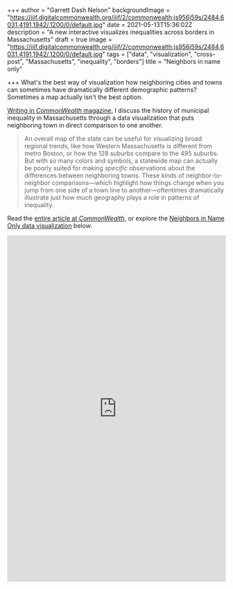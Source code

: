 +++
author = "Garrett Dash Nelson"
backgroundImage = "https://iiif.digitalcommonwealth.org/iiif/2/commonwealth:js956j59s/2484,6031,4191,1942/,1200/0/default.jpg"
date = 2021-05-13T15:36:02Z
description = "A new interactive visualizes inequalities across borders in Massachusetts"
draft = true
image = "https://iiif.digitalcommonwealth.org/iiif/2/commonwealth:js956j59s/2484,6031,4191,1942/,1200/0/default.jpg"
tags = ["data", "visualization", "cross-post", "Massachusetts", "inequality", "borders"]
title = "Neighbors in name only"

+++
What's the best way of visualization how neighboring cities and towns can sometimes have dramatically different demographic patterns? Sometimes a map actually isn't the best option.

[Writing in _CommonWealth_ magazine](https://commonwealthmagazine.org/news-analysis/stark-differences-make-many-mass-communities-neighbors-in-name-only/), I discuss the history of municipal inequality in Massachusetts through a data visualization that puts neighboring town in direct comparison to one another.

> An overall map of the state can be useful for visualizing broad regional trends, like how Western Massachusetts is different from metro Boston, or how the 128 suburbs compare to the 495 suburbs. But with so many colors and symbols, a statewide map can actually be poorly suited for making _specific_ observations about the differences between neighboring towns. These kinds of neighbor-to-neighbor comparisons—which highlight how things change when you jump from one side of a town line to another—oftentimes dramatically illustrate just how much geography plays a role in patterns of inequality.

Read the [entire article at _CommonWealth_](https://commonwealthmagazine.org/news-analysis/stark-differences-make-many-mass-communities-neighbors-in-name-only/), or explore the [Neighbors in Name Only data visualization](https://neighbors-in-name-only.glitch.me) below.

<div class="glitch-embed-wrap mt-2" style="height: 800px; width: 100%;"> <iframe src="https://glitch.com/embed/#!/embed/neighbors-in-name-only?path=README.md&previewSize=100" title="neighbors-in-name-only on Glitch" allow="geolocation; microphone; camera; midi; vr; encrypted-media" style="height: 100%; width: 100%; border: 0;"> </iframe> </div>
